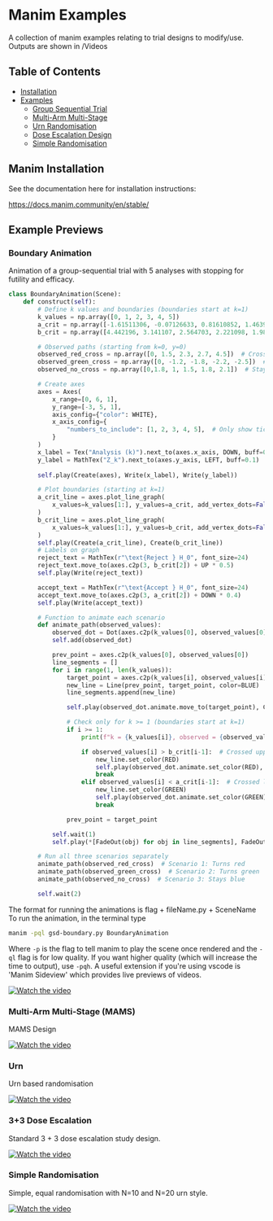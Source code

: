 # Manim Examples

A collection of manim examples relating to trial designs to modify/use. Outputs are shown in /Videos

## Table of Contents

* [Installation](#Manim-Installation)
* [Examples](#Example-Previews)
    * [Group Sequential Trial](#Boundary-Animation)
    * [Multi-Arm Multi-Stage](#multi-arm-multi-stage-mams)
    * [Urn Randomisation](#urn)
    * [Dose Escalation Design](#33-dose-escalation)
    * [Simple Randomisation](#simple-randomisation)
## Manim Installation

See the documentation here for installation instructions:

https://docs.manim.community/en/stable/


## Example Previews

### Boundary Animation

Animation of a group-sequential trial with 5 analyses with stopping for futility and efficacy.

```python
class BoundaryAnimation(Scene):
    def construct(self):
        # Define k values and boundaries (boundaries start at k=1)
        k_values = np.array([0, 1, 2, 3, 4, 5])
        a_crit = np.array([-1.61511306, -0.07126633, 0.81610852, 1.46393433, 1.986610])  # No k=0 boundary
        b_crit = np.array([4.442196, 3.141107, 2.564703, 2.221098, 1.986610])  # No k=0 boundary

        # Observed paths (starting from k=0, y=0)
        observed_red_cross = np.array([0, 1.5, 2.3, 2.7, 4.5])  # Crosses upper boundary
        observed_green_cross = np.array([0, -1.2, -1.8, -2.2, -2.5])  # Crosses lower boundary
        observed_no_cross = np.array([0,1.8, 1, 1.5, 1.8, 2.1])  # Stays within bounds

        # Create axes
        axes = Axes(
            x_range=[0, 6, 1],
            y_range=[-3, 5, 1],
            axis_config={"color": WHITE},
            x_axis_config={
                "numbers_to_include": [1, 2, 3, 4, 5],  # Only show ticks for x values from 1 to 5
            }
        )
        x_label = Tex("Analysis (k)").next_to(axes.x_axis, DOWN, buff=0.5)
        y_label = MathTex("Z_k").next_to(axes.y_axis, LEFT, buff=0.1)
        
        self.play(Create(axes), Write(x_label), Write(y_label))

        # Plot boundaries (starting at k=1)
        a_crit_line = axes.plot_line_graph(
            x_values=k_values[1:], y_values=a_crit, add_vertex_dots=False, line_color=GREEN, stroke_width=4
        )
        b_crit_line = axes.plot_line_graph(
            x_values=k_values[1:], y_values=b_crit, add_vertex_dots=False, line_color=RED, stroke_width=4
        )
        self.play(Create(a_crit_line), Create(b_crit_line))
        # Labels on graph
        reject_text = MathTex(r"\text{Reject } H_0", font_size=24)
        reject_text.move_to(axes.c2p(3, b_crit[2]) + UP * 0.5)
        self.play(Write(reject_text))

        accept_text = MathTex(r"\text{Accept } H_0", font_size=24)
        accept_text.move_to(axes.c2p(3, a_crit[2]) + DOWN * 0.4)
        self.play(Write(accept_text))

        # Function to animate each scenario
        def animate_path(observed_values):
            observed_dot = Dot(axes.c2p(k_values[0], observed_values[0]), color=BLUE)
            self.add(observed_dot)

            prev_point = axes.c2p(k_values[0], observed_values[0])
            line_segments = []
            for i in range(1, len(k_values)):
                target_point = axes.c2p(k_values[i], observed_values[i])
                new_line = Line(prev_point, target_point, color=BLUE)
                line_segments.append(new_line)

                self.play(observed_dot.animate.move_to(target_point), Create(new_line), run_time=1)

                # Check only for k >= 1 (boundaries start at k=1)
                if i >= 1:
                    print(f"k = {k_values[i]}, observed = {observed_values[i]}, a_crit = {a_crit[i-1]}, b_crit = {b_crit[i-1]}")

                    if observed_values[i] > b_crit[i-1]:  # Crossed upper boundary
                        new_line.set_color(RED)
                        self.play(observed_dot.animate.set_color(RED), new_line.animate.set_color(RED), run_time=0.5)
                        break
                    elif observed_values[i] < a_crit[i-1]:  # Crossed lower boundary
                        new_line.set_color(GREEN)
                        self.play(observed_dot.animate.set_color(GREEN), new_line.animate.set_color(GREEN), run_time=0.5)
                        break

                prev_point = target_point

            self.wait(1)
            self.play(*[FadeOut(obj) for obj in line_segments], FadeOut(observed_dot))

        # Run all three scenarios separately
        animate_path(observed_red_cross)  # Scenario 1: Turns red
        animate_path(observed_green_cross)  # Scenario 2: Turns green
        animate_path(observed_no_cross)  # Scenario 3: Stays blue

        self.wait(2)
```

The format for running the animations is flag + fileName.py + SceneName
To run the animation, in the terminal type

```bash
manim -pql gsd-boundary.py BoundaryAnimation
```

Where `-p` is the flag to tell manim to play the scene once rendered and the `-ql` flag is for low quality. If you want higher quality (which will increase the time to output), use `-pqh`. A useful extension if you're using vscode is 'Manim Sideview' which provides live previews of videos.

[![Watch the video](Images/Boundary_example.JPG)](https://cgvoller.github.io/videos/BoundaryAnimation.mp4)


### Multi-Arm Multi-Stage (MAMS)

MAMS Design

[![Watch the video](Images/MAMS.JPG)](https://cgvoller.github.io/videos/MAMS.mp4)

### Urn

Urn based randomisation

[![Watch the video](Images/Urn.JPG)](https://cgvoller.github.io/videos/DrawUrn.mp4)

### 3+3 Dose Escalation

Standard 3 + 3 dose escalation study design.

[![Watch the video](Images/threeplusthreedoseesc.JPG)](https://cgvoller.github.io/videos/ThreePlusThree.mp4)

### Simple Randomisation

Simple, equal randomisation with N=10 and N=20 urn style.

[![Watch the video](Images/simple_randomisation.JPG)](https://cgvoller.github.io/videos/SimpleRandomisation.mp4)
